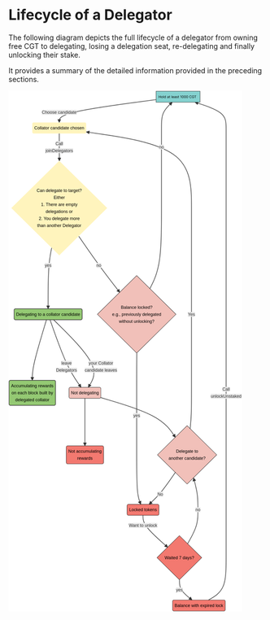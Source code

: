 # Lifecycle of a Delegator

The following diagram depicts the full lifecycle of a delegator from owning free CGT to delegating, losing a delegation seat, re-delegating and finally unlocking their stake.

It provides a summary of the detailed information provided in the preceding sections.

![lifecycle](LifecycleOfADelegator/lifecycle.png)